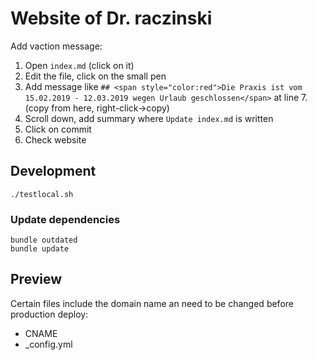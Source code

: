 # Website of Dr. raczinski

Add vaction message:

1. Open `index.md` (click on it)
1. Edit the file, click on the small pen
1. Add message like `## <span style="color:red">Die Praxis ist vom 15.02.2019 - 12.03.2019 wegen Urlaub geschlossen</span>` at line 7. (copy from here, right-click->copy)
1. Scroll down, add summary where `Update index.md` is written
1. Click on commit
1. Check website


## Development

```
./testlocal.sh
```

### Update dependencies

```
bundle outdated
bundle update
```

## Preview

Certain files include the domain name an need to be changed before production deploy:

- CNAME
- _config.yml